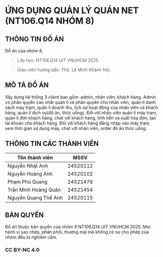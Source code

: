   # ỨNG DỤNG QUẢN LÝ QUÁN NET (NT106.Q14 NHÓM 8)
## THÔNG TIN ĐỒ ÁN
Đồ án của nhóm 8.
> Lớp học: NT106.Q14 UIT VNUHCM 2025

> Giáo viên hướng dẫn: ThS. Lê Minh Khánh Hội

## MÔ TẢ ĐỒ ÁN
Xây dựng hệ thống 3 client bao gồm: admin, nhân viên, khách hàng. 
Admin có phân quyền cao nhất quản lí và phân quyền cho nhân viên, quản lí danh sách máy trạm,
quản lí doanh thu, lịch sử hoạt động của nhân viên và khách hàng, quản lí dịch vụ(đồ ăn, thức uống). 
Đối với nhân viên quản lí máy trạm, quản lí đơn khách hàng, chat với khách hàng, tính tiền và xuất hóa đơn, 
tạo tài khoản cho khách hàng. Đối với khách hàng đăng nhập vào máy trạm, xem thời gian sử dụng máy, 
chat với nhân viên, order đò ăn thức uống.


## THÔNG TIN CÁC THÀNH VIÊN
| Tên thành viên   |      MSSV      |
|------------------|:--------------:|
| Nguyễn Nhật Anh  |   24520112     |
| Nguyễn Hoàng Anh  |   24520102     |
| Phạm Phú Quang  |   24521478     |
| Trần Minh Hoàng Quân  |   24521454     |
| Nguyễn Quang Thế Anh   |   24520115     |

## BẢN QUYỀN
Đồ án thuộc bản quyền của nhóm 8 NT106.Q14 UIT VNUHCM 2025. 
Mọi hành vi sao chép, phân phối, thương mại mà không có sự cho phép của nhóm đều bị nghiêm cấm.

### CC BY-NC 4.0
